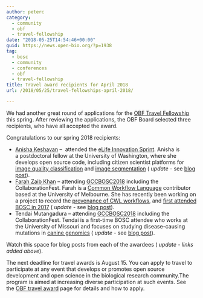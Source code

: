 ```yaml
---
author: peterc
category:
  - community
  - obf
  - travel-fellowship
date: "2018-05-25T14:54:46+00:00"
guid: https://news.open-bio.org/?p=1938
tag:
  - bosc
  - community
  - conferences
  - obf
  - travel-fellowship
title: Travel award recipients for April 2018
url: /2018/05/25/travel-fellowships-april-2018/

---
```

We had another great round of applications for the [OBF Travel Fellowship](https://github.com/OBF/obf-docs/blob/master/Travel_fellowships.md) this spring. After reviewing the applications, the OBF Board selected three recipients, who have all accepted the award.

Congratulations to our spring 2018 recipients:

- [Anisha Keshavan](https://github.com/akeshavan) –  attended the [eLife Innovation Sprint](https://elifesciences.org/events/c40798c3/elife-innovation-sprint-2018). Anisha is a postdoctoral fellow at the University of Washington, where she develops open source code, including citizen scientist platforms for [image quality classification](http://braindr.us/) and [image segmentation](https://test.medulina.com/) ( _update_ \- see [blog post](/obf-hugo-test/2018/05/22/saving-science-from-itself-2018-elife-innovation-sprint/)).
- [Farah Zaib Khan](https://github.com/FarahZKhan) – attending [GCCBOSC2018](https://gccbosc2018.sched.com/) including the CollaborationFest. Farah is a [Common Workflow Language](https://www.commonwl.org/) contributor based at the University of Melbourne. She has recently been working on a project to record the [provenance of CWL workflows](https://github.com/common-workflow-language/cwltool/tree/provenance), and [first attended BOSC in 2017](https://news.open-bio.org/2017/11/21/bosc-2017-prague-land-of-stories/) ( _update_ \- see [blog post](/obf-hugo-test/2018/08/18/city-of-roses-they-call-it-portland-oregon-usa/)).
- Tendai Mutangadura – attending [GCCBOSC2018](https://gccbosc2018.sched.com/) including the CollaborationFest. Tendai is a first-time BOSC attendee who works at the University of Missouri and focuses on studying disease-causing mutations in [canine genomics](https://www.ncbi.nlm.nih.gov/Traces/study/?acc=SRP049358) ( _update_ \- see [blog post](/obf-hugo-test/2018/08/29/the-color-of-bioinformatics/)).

Watch this space for blog posts from each of the awardees ( _update - links added above_).

The next deadline for travel awards is August 15. You can apply to travel to participate at any event that develops or promotes open source development and open science in the biological research community.The program is aimed at increasing diverse participation at such events. See the [OBF travel award](https://github.com/OBF/obf-docs/blob/master/Travel_fellowships.md) page for details and how to apply.
